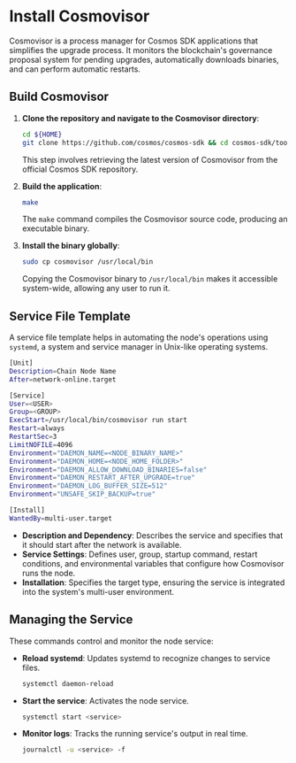 # Install Cosmovisor

Cosmovisor is a process manager for Cosmos SDK applications that simplifies the upgrade process. It monitors the blockchain's governance proposal system for pending upgrades, automatically downloads binaries, and can perform automatic restarts.

## Build Cosmovisor

1. **Clone the repository and navigate to the Cosmovisor directory**:
   ```bash
   cd ${HOME}
   git clone https://github.com/cosmos/cosmos-sdk && cd cosmos-sdk/tools/cosmovisor/
   ```

   This step involves retrieving the latest version of Cosmovisor from the official Cosmos SDK repository.

2. **Build the application**:
   ```bash
   make
   ```

   The `make` command compiles the Cosmovisor source code, producing an executable binary.

3. **Install the binary globally**:
   ```bash
   sudo cp cosmovisor /usr/local/bin
   ```

   Copying the Cosmovisor binary to `/usr/local/bin` makes it accessible system-wide, allowing any user to run it.


## Service File Template

A service file template helps in automating the node's operations using `systemd`, a system and service manager in Unix-like operating systems.

```bash
[Unit]
Description=Chain Node Name
After=network-online.target

[Service]
User=<USER>
Group=<GROUP>
ExecStart=/usr/local/bin/cosmovisor run start
Restart=always
RestartSec=3
LimitNOFILE=4096
Environment="DAEMON_NAME=<NODE_BINARY_NAME>"
Environment="DAEMON_HOME=<NODE_HOME_FOLDER>"
Environment="DAEMON_ALLOW_DOWNLOAD_BINARIES=false"
Environment="DAEMON_RESTART_AFTER_UPGRADE=true"
Environment="DAEMON_LOG_BUFFER_SIZE=512"
Environment="UNSAFE_SKIP_BACKUP=true"

[Install]
WantedBy=multi-user.target
```

- **Description and Dependency**: Describes the service and specifies that it should start after the network is available.
- **Service Settings**: Defines user, group, startup command, restart conditions, and environmental variables that configure how Cosmovisor runs the node.
- **Installation**: Specifies the target type, ensuring the service is integrated into the system's multi-user environment.

## Managing the Service

These commands control and monitor the node service:

- **Reload systemd**: Updates systemd to recognize changes to service files.
  ```bash
  systemctl daemon-reload
  ```
- **Start the service**: Activates the node service.
  ```bash
  systemctl start <service>
  ```
- **Monitor logs**: Tracks the running service's output in real time.
  ```bash
  journalctl -u <service> -f
  ```
